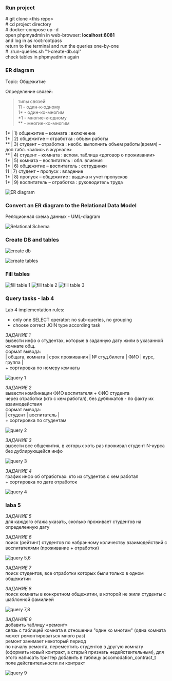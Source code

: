 ### Run project

\# git clone \<this repo\>  
\# cd project directory  
\# docker-compose up -d  
open phpmyadmin in web-browser: **localhost:8081**  
and log in as root:rootpass  
return to the terminal and run the queries one-by-one  
\# ./run-queries.sh "1-create-db.sql"  
check tables in phpmyadmin again  


### ER diagram

Topic: Общежитие  

Определение связей:  

> типы связей:  
> 11 - один-к-одному  
> 1* - один-ко-многим  
> *1 - многие-к-одному  
> ** - многие-ко-многим  

1* | 1) общежитие – комната : включение  
1* | 2) общежитие – отработка : объем работы  
** | 3) студент – отработка : необх. выполнить объем работы(время) – доп табл. «запись в журнале»  
** | 4) студент – комната : вспом. таблица «договор о проживании»  
1* | 5) комната – воспитатель : обл. влияния  
1* | 6) общежитие – воспитатель : сотрудники  
11 | 7) студент – пропуск : владение  
1* | 8) пропуск – общежитие : выдача и учет пропусков  
1* | 9) воспитатель – отработка : руководитель труда  

![ER diagram](https://github.com/ivanka6342/databases/blob/main/images/ER-diagram.jpg)


### Convert an ER diagram to the Relational Data Model
Реляционная схема данных - UML-diagram  

![Relational Schema](https://github.com/ivanka6342/databases/blob/main/images/ER-data-model.jpg)


### Create DB and tables

![create db](https://github.com/ivanka6342/databases/blob/main/images/create-db-out.png)

![create tables](https://github.com/ivanka6342/databases/blob/main/images/create-tables-out.png)


### Fill tables

![fill table 1](https://github.com/ivanka6342/databases/blob/main/images/fill-table-1.png)
![fill table 2](https://github.com/ivanka6342/databases/blob/main/images/fill-table-2.png)
![fill table 3](https://github.com/ivanka6342/databases/blob/main/images/fill-table-3.png)


### Query tasks - lab 4

Lab 4 implementation rules:  
* only one SELECT operator: no sub-queries, no grouping  
* choose correct JOIN type according task  

*ЗАДАНИЕ 1*  
вывести инфо о студентах, которые в заданную дату жили в указанной комнате общ.  
формат вывода:  
| общага, комната | срок проживания | № студ.билета | ФИО | курс, группа |  
\+ сортировка по номеру комнаты  

![query 1](https://github.com/ivanka6342/databases/blob/main/images/query1.jpg)

*ЗАДАНИЕ 2*  
вывести комбинации ФИО воспитателя + ФИО студента  
через отработки (кто с кем работал), без дубликатов - по факту их взаимодействия  
формат вывода:  
| студент | воспитатель |  
\+ сортировка по студентам

![query 2](https://github.com/ivanka6342/databases/blob/main/images/query2.png)

*ЗАДАНИЕ 3*  
вывести все общежития, в которых хоть раз проживал студент N-курса без дублирующейся инфо

![query 3](https://github.com/ivanka6342/databases/blob/main/images/query3.png)

*ЗАДАНИЕ 4*  
график инфо об отработках: кто из студентов с кем работал  
\+ сортировка по дате отработок

![query 4](https://github.com/ivanka6342/databases/blob/main/images/query4.png)

### laba 5

*ЗАДАНИЕ 5*  
для каждого этажа указать, сколько проживает студентов на определенную дату  

*ЗАДАНИЕ 6*  
поиск (рейтинг) студентов по набранному количеству взаимодействий с воспитателями (проживание + отработки)  

![query 5,6](https://github.com/ivanka6342/databases/blob/main/images/query56.png)

*ЗАДАНИЕ 7*  
поиск студентов, все отработки которых были только в одном общежитии  

*ЗАДАНИЕ 8*  
поиск комнаты в конкретном общежитии, в которой не жили студенты с шаблонной фамилией  

![query 7,8](https://github.com/ivanka6342/databases/blob/main/images/query78.png)

*ЗАДАНИЕ 9*  
добавить таблицу «ремонт»  
связь с таблицей комната в отношении "один ко многим" (одна комната может ремонтироваться много раз)  
ремонт занимает некоторый период  
по началу ремонта, переместить студентов в другую комнату (оформить новый контракт, а старый признать недействительным), для этого написать триггер добавить в таблицу accomodation_contract_t поле действительности ли контракт  

![query 9](https://github.com/ivanka6342/databases/blob/main/images/query9.png)
